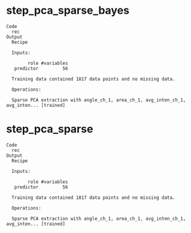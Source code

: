 # step_pca_sparse_bayes

    Code
      rec
    Output
      Recipe
      
      Inputs:
      
            role #variables
       predictor         56
      
      Training data contained 1817 data points and no missing data.
      
      Operations:
      
      Sparse PCA extraction with angle_ch_1, area_ch_1, avg_inten_ch_1, avg_inten... [trained]

# step_pca_sparse

    Code
      rec
    Output
      Recipe
      
      Inputs:
      
            role #variables
       predictor         56
      
      Training data contained 1817 data points and no missing data.
      
      Operations:
      
      Sparse PCA extraction with angle_ch_1, area_ch_1, avg_inten_ch_1, avg_inten... [trained]

